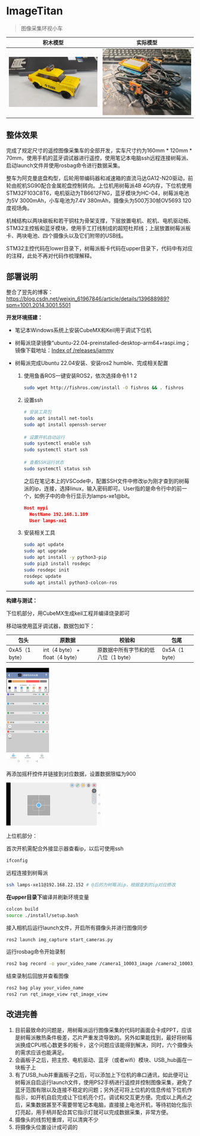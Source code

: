 # ImageTitan

> 图像采集环视小车

| 积木模型                                                     | 实际模型                                                     |
| ------------------------------------------------------------ | ------------------------------------------------------------ |
| <img src="assets/wx_camera_1725183484065.jpg" alt="wx_camera_1725183484065"  /> | ![610cc3ec7631711eda45dc2ff1c0b00](assets/610cc3ec7631711eda45dc2ff1c0b00.jpg) |



## 整体效果

完成了规定尺寸的遥控图像采集车的全部开发，实车尺寸约为160mm * 120mm * 70mm，使用手机的蓝牙调试器进行遥控，使用笔记本电脑ssh远程连接树莓派、启动launch文件并使用rosbag命令进行数据采集。

整车为阿克曼底盘构型，后轮用带编码器和减速箱的直流马达GA12-N20驱动，前轮由舵机SG90配合金属舵盘控制转向。上位机用树莓派4B 4G内存，下位机使用STM32F103C8T6，电机驱动为TB6612FNG，蓝牙模块为HC-04，树莓派电池为5V 3000mAh，小车电池为7.4V 380mAh，摄像头为500万30帧OV5693 120度视场角。

机械结构以两块碳板和若干铜柱为骨架支撑，下层放置电机、舵机、电机驱动板、STM32主控板和蓝牙模块，使用手工打线制成的超短杜邦线；上层放置树莓派板卡、两块电池、四个摄像头以及它们附带的USB线。

STM32主控代码在lower目录下，树莓派板卡代码在upper目录下，代码中有对应的注释，此处不再对代码作梳理解释。



## 部署说明

整合了翌先的博客：https://blog.csdn.net/weixin_61967846/article/details/139688989?spm=1001.2014.3001.5501



**开发环境搭建：**

- 笔记本Windows系统上安装CubeMX和Keil用于调试下位机

- 树莓派烧录镜像“ubuntu-22.04-preinstalled-desktop-arm64+raspi.img；
    镜像下载地址：[Index of /releases/jammy](https://old-releases.ubuntu.com/releases/jammy/)

- 树莓派完成Ubuntu 22.04安装、安装ros2 humble、完成相关配置

    1. 使用鱼香ROS一键安装ROS2，依次选择命令1 1 2

        ```bash
        sudo wget http://fishros.com/install -O fishros && . fishros
        ```

    2. 设置ssh

        ```bash
        # 安装工具包
        sudo apt install net-tools
        sudo apt install openssh-server
         
        # 设置开机自动运行
        sudo systemctl enable ssh
        sudo systemctl start ssh
         
        # 查看SSH运行状态
        sudo systemctl status ssh
        ```

        之后在笔记本上的VSCode中，配置SSH文件中修改ip为刚才查到的树莓派的ip，连接，选择linux，输入密码即可。User指的是命令行中的前一个，如例子中的命令行显示为lamps-xe1@bit。

        ```json
        Host mypi
          HostName 192.168.1.109
          User lamps-xe1 
        ```

    3. 安装相关工具

        ```bash
        sudo apt update
        sudo apt upgrade
        sudo apt install -y python3-pip
        sudo pip3 install rosdepc
        sudo rosdepc init
        rosdepc update
        sudo apt install python3-colcon-ros
        ```



---

**构建与测试：**

下位机部分，用CubeMX生成keil工程并编译烧录即可

移动端使用蓝牙调试器，数据包如下：

| 包头           | 原数据                          | 校验和                               | 包尾           |
| -------------- | ------------------------------- | ------------------------------------ | -------------- |
| 0xA5（1 byte） | int（4 byte） + float（4 byte） | 原数据中所有字节和的低八位（1 byte） | 0x5A（1 byte） |

<img src="assets/413d82233b4905d03d9eff04f84fc29.jpg" alt="data_pkg" style="zoom: 25%;" />

再添加摇杆控件并链接到对应数据，设置数据限幅为900

<img src="assets/3f0bf9ca38b1c68eae675818146654d.jpg" alt="3f0bf9ca38b1c68eae675818146654d" style="zoom:25%;" />



上位机部分：

首次开机需配合外接显示器查看ip，以后可使用ssh

```bash
ifconfig
```

远程连接到树莓派

```bash
ssh lamps-xe11@192.168.22.152 # @后的为树莓派ip，根据查到的ip对应修改
```

**在upper目录下**编译并刷新环境变量

```bash
colcon build
source ./install/setup.bash
```

接入相机后运行launch文件，开启所有摄像头并进行图像同步

```bash
ros2 launch img_capture start_cameras.py
```

运行rosbag命令开始录制

```bash
ros2 bag record -o your_video_name /camera1_10003_image /camera2_10003_image /camera3_10003_image /camera4_10003_image /stitched_10003_image # your_video_name 为自定义的名称
```

结束录制后回放并查看图像

```bash
ros2 bag play your_video_name
ros2 run rqt_image_view rqt_image_view
```





## 改进完善

1. 目前最致命的问题是，用树莓派运行图像采集的代码时画面会卡成PPT，应该是树莓派散热条件极差，芯片严重发烫导致的。另外如果能找到，最好将树莓派换成CPU核心数更多的板卡，这个问题应该能得到解决，同时，六个摄像头的需求应该也能满足。
2. 会画板子之后，把主控、电机驱动、蓝牙（或者wifi）模块、USB_hub画在一块板子上
3. 有了USB_hub并重画板子之后，可以添加上下位机的串口通讯，如此便可让树莓派自启运行launch文件，使用PS2手柄进行遥控并控制图像采集，避免了蓝牙范围有限以及连接不稳定的问题；另外还可将上位机的信息传给下位机作指示，如开机自启完成让下位机亮个灯。调试和交互更方便。完成以上两点之后，采集数据甚至不需要带笔记本电脑，直接接上电池开机，等待初始化指示灯亮起，用手柄并配合其它指示灯就可以完成数据采集，非常方便。
4. 摄像头的线剪短重焊，可以清爽不少
5. 将摄像头位置设计成可调的